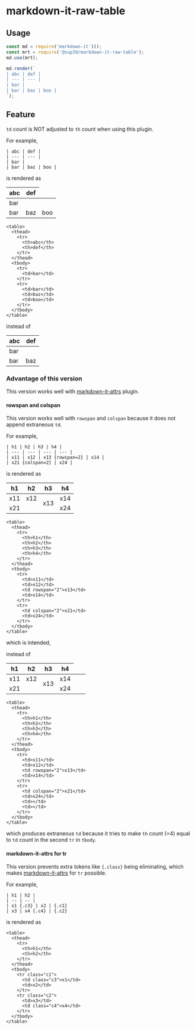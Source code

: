 # markdown-it-raw-table

## Usage
```js
const md = require('markdown-it')();
const mrt = require('@sup39/markdown-it-raw-table');
md.use(mrt);

md.render(`
| abc | def |
| --- | --- |
| bar |
| bar | baz | boo |
`);
```

## Feature
`td` count is NOT adjusted to `th` count when using this plugin.

For example,
```
| abc | def |
| --- | --- |
| bar |
| bar | baz | boo |
```
is rendered as

<table>
  <thead>
    <tr>
      <th>abc</th>
      <th>def</th>
    </tr>
  </thead>
  <tbody>
    <tr>
      <td>bar</td>
    </tr>
    <tr>
      <td>bar</td>
      <td>baz</td>
      <td>boo</td>
    </tr>
  </tbody>
</table>

```
<table>
  <thead>
    <tr>
      <th>abc</th>
      <th>def</th>
    </tr>
  </thead>
  <tbody>
    <tr>
      <td>bar</td>
    </tr>
    <tr>
      <td>bar</td>
      <td>baz</td>
      <td>boo</td>
    </tr>
  </tbody>
</table>
```

instead of

<table>
  <thead>
    <tr>
      <th>abc</th>
      <th>def</th>
    </tr>
  </thead>
  <tbody>
    <tr>
      <td>bar</td>
      <td></td>
    </tr>
    <tr>
      <td>bar</td>
      <td>baz</td>
    </tr>
  </tbody>
</table>

### Advantage of this version
This version works well with [markdown-it-attrs](https://github.com/sup39/markdown-it-attrs) plugin.

#### rowspan and colspan
This version works well with `rowspan` and `colspan`
because it does not append extraneous `td`.

For example,
```
| h1 | h2 | h3 | h4 |
| --- | --- | --- | --- |
| x11 | x12 | x13 {rowspan=2} | x14 |
| x21 {colspan=2} | x24 |
```
is rendered as

<table>
  <thead>
    <tr>
      <th>h1</th>
      <th>h2</th>
      <th>h3</th>
      <th>h4</th>
    </tr>
  </thead>
  <tbody>
    <tr>
      <td>x11</td>
      <td>x12</td>
      <td rowspan="2">x13</td>
      <td>x14</td>
    </tr>
    <tr>
      <td colspan="2">x21</td>
      <td>x24</td>
    </tr>
  </tbody>
</table>

```
<table>
  <thead>
    <tr>
      <th>h1</th>
      <th>h2</th>
      <th>h3</th>
      <th>h4</th>
    </tr>
  </thead>
  <tbody>
    <tr>
      <td>x11</td>
      <td>x12</td>
      <td rowspan="2">x13</td>
      <td>x14</td>
    </tr>
    <tr>
      <td colspan="2">x21</td>
      <td>x24</td>
    </tr>
  </tbody>
</table>
```
which is intended,

instead of

<table>
  <thead>
    <tr>
      <th>h1</th>
      <th>h2</th>
      <th>h3</th>
      <th>h4</th>
    </tr>
  </thead>
  <tbody>
    <tr>
      <td>x11</td>
      <td>x12</td>
      <td rowspan="2">x13</td>
      <td>x14</td>
    </tr>
    <tr>
      <td colspan="2">x21</td>
      <td>x24</td>
      <td></td>
      <td></td>
    </tr>
  </tbody>
</table>

```
<table>
  <thead>
    <tr>
      <th>h1</th>
      <th>h2</th>
      <th>h3</th>
      <th>h4</th>
    </tr>
  </thead>
  <tbody>
    <tr>
      <td>x11</td>
      <td>x12</td>
      <td rowspan="2">x13</td>
      <td>x14</td>
    </tr>
    <tr>
      <td colspan="2">x21</td>
      <td>x24</td>
      <td></td>
      <td></td>
    </tr>
  </tbody>
</table>
```

which produces extraneous `td` because it tries to
make `th` count (=4) equal to `td` count in the second `tr` in `tbody`.

#### markdown-it-attrs for tr
This version prevents extra tokens like `{.class}` being eliminating,
which makes [markdown-it-attrs](https://github.com/sup39/markdown-it-attrs) for `tr` possible.

For example,

```
| h1 | h2 |
| -- | -- |
| x1 {.c3} | x2 | {.c1}
| x3 | x4 {.c4} | {.c2}
```

is rendered as

```
<table>
  <thead>
    <tr>
      <th>h1</th>
      <th>h2</th>
    </tr>
  </thead>
  <tbody>
    <tr class="c1">
      <td class="c3">x1</td>
      <td>x2</td>
    </tr>
    <tr class="c2">
      <td>x3</td>
      <td class="c4">x4</td>
    </tr>
  </tbody>
</table>
```
